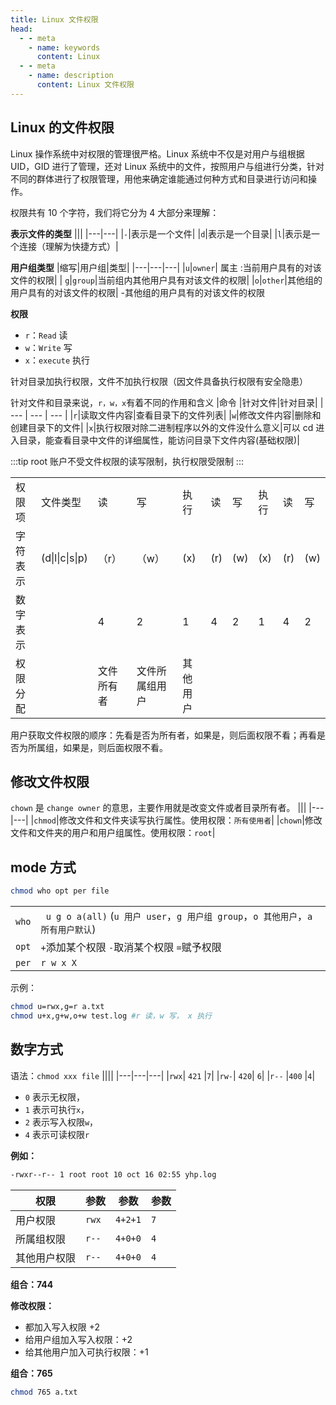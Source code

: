 ```yaml
---
title: Linux 文件权限
head:
  - - meta
    - name: keywords
      content: Linux
  - - meta
    - name: description
      content: Linux 文件权限
---
```


## Linux 的文件权限

Linux 操作系统中对权限的管理很严格。Linux 系统中不仅是对用户与组根据 UID，GID 进行了管理，还对 Linux 系统中的文件，按照用户与组进行分类，针对不同的群体进行了权限管理，用他来确定谁能通过何种方式和目录进行访问和操作。

权限共有 10 个字符，我们将它分为 4 大部分来理解：

**表示文件的类型**
|||
|---|---|
|`-`|表示是一个文件|
|`d`|表示是一个目录|
|`l`|表示是一个连接（理解为快捷方式）|

**用户组类型**
|缩写|用户组|类型|
|---|---|---|
|`u`|`owner`| 属主 :当前用户具有的对该文件的权限|
| `g`|`group`|当前组内其他用户具有对该文件的权限|
|`o`|`other`|其他组的用户具有的对该文件的权限| -其他组的用户具有的对该文件的权限

**权限**

- `r`：`Read` 读
- `w`：`Write` 写
- `x`：`execute` 执行

针对目录加执行权限，文件不加执行权限（因文件具备执行权限有安全隐患）

针对文件和目录来说，`r，w，x`有着不同的作用和含义
|命令 |针对文件|针对目录|
| --- | --- | --- |
|`r`|读取文件内容|查看目录下的文件列表|
|`w`|修改文件内容|删除和创建目录下的文件|
|`x`|执行权限对除二进制程序以外的文件没什么意义|可以 cd 进入目录，能查看目录中文件的详细属性，能访问目录下文件内容(基础权限)|

:::tip
root 账户不受文件权限的读写限制，执行权限受限制
:::

<table data-draft-node="block" data-draft-type="table" data-size="normal" data-row-style="normal"><tbody><tr><td>权限项</td><td>文件类型</td><td>读</td><td>写</td><td>执行</td><td>读</td><td>写</td><td>执行</td><td>读</td><td>写</td></tr><tr><td>字符表示</td><td>(d|l|c|s|p)</td><td>（r）</td><td>（w）</td><td>(x)</td><td>(r)</td><td>(w)</td><td>(x)</td><td>(r)</td><td>(w)</td></tr><tr><td>数字表示</td><td></td><td>4</td><td>2</td><td>1</td><td>4</td><td>2</td><td>1</td><td>4</td><td>2</td></tr><tr><td>权限分配</td><td></td><td>文件所有者</td><td>文件所属组用户</td><td>其他用户</td></tr></tbody></table>

用户获取文件权限的顺序：先看是否为所有者，如果是，则后面权限不看；再看是否为所属组，如果是，则后面权限不看。

## 修改文件权限

`chown` 是 `change owner` 的意思，主要作用就是改变文件或者目录所有者。
|||
|---|---|
|`chmod`|修改文件和文件夹读写执行属性。使用权限：`所有使用者`|
|`chown`|修改文件和文件夹的用户和用户组属性。使用权限：`root`|

## mode 方式

```bash
chmod who opt per file
```

|       |                                                                                   |
| ----- | --------------------------------------------------------------------------------- |
| `who` | ` u g o a(all)` (`u 用户 user`，`g 用户组 group`，`o 其他用户`，`a 所有用户默认`) |
| `opt` | `+`添加某个权限 `-`取消某个权限 `=`赋予权限                                       |
| `per` | `r w x X`                                                                         |

示例：

```bash
chmod u=rwx,g=r a.txt
chmod u+x,g+w,o+w test.log #r 读，w 写， x 执行
```

## 数字方式

语法：`chmod xxx file`
||||
|---|---|---|
|`rwx`| `421` |`7`|
|`rw-`| `420`| `6`|
|`r--` |`400` |`4`|

- `0` 表示无权限，
- `1` 表示可执行`x`，
- `2` 表示写入权限`w`，
- `4` 表示可读权限`r`

**例如：**

```bash
-rwxr--r-- 1 root root 10 oct 16 02:55 yhp.log
```

| 权限         | 参数  | 参数    | 参数 |
| ------------ | ----- | ------- | ---- |
| 用户权限     | `rwx` | `4+2+1` | `7`  |
| 所属组权限   | `r--` | `4+0+0` | `4`  |
| 其他用户权限 | `r--` | `4+0+0` | `4`  |

**组合：744**

**修改权限：**

- 都加入写入权限 +2
- 给用户组加入写入权限：+2
- 给其他用户加入可执行权限：+1

**组合：765**

```bash
chmod 765 a.txt
```
